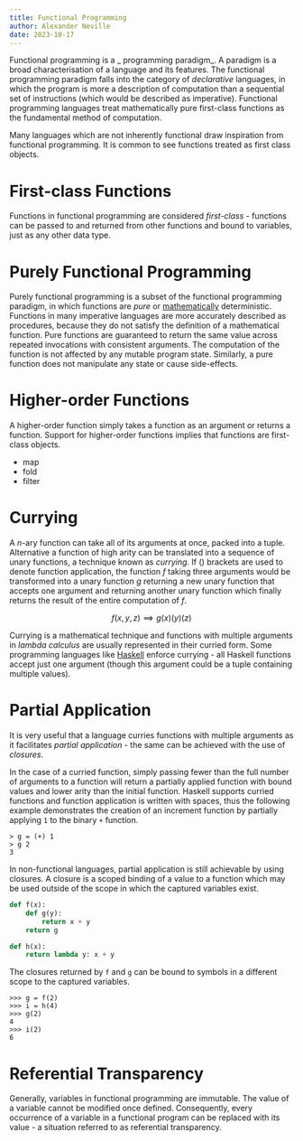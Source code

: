 ```yaml
---
title: Functional Programming
author: Alexander Neville
date: 2023-10-17
---
```


Functional programming is a _ programming paradigm_. A paradigm is a
broad characterisation of a language and its features. The functional
programming paradigm falls into the category of _declarative_ languages,
in which the program is more a description of computation than a
sequential set of instructions (which would be described as imperative).
Functional programming languages treat mathematically pure first-class
functions as the fundamental method of computation.

Many languages which are not inherently functional draw inspiration from
functional programming. It is common to see functions treated as first
class objects.

# First-class Functions

Functions in functional programming are considered _first-class_ -
functions can be passed to and returned from other functions and bound
to variables, just as any other data type.

# Purely Functional Programming

Purely functional programming is a subset of the functional programming
paradigm, in which functions are _pure_ or
[mathematically](/maths/relations.md#functions) deterministic. Functions
in many imperative languages are more accurately described as
procedures, because they do not satisfy the definition of a mathematical
function. Pure functions are guaranteed to return the same value across
repeated invocations with consistent arguments. The computation of the
function is not affected by any mutable program state. Similarly, a pure
function does not manipulate any state or cause side-effects.

# Higher-order Functions

A higher-order function simply takes a function as an argument or
returns a function. Support for higher-order functions implies that
functions are first-class objects.

- map
- fold
- filter

# Currying

A _n_-ary function can take all of its arguments at once, packed into a
tuple. Alternative a function of high arity can be translated into a
sequence of unary functions, a technique known as _currying_. If $( )$
brackets are used to denote function application, the function $f$
taking three arguments would be transformed into a unary function $g$
returning a new unary function that accepts one argument and returning
another unary function which finally returns the result of the entire
computation of $f$.

$$f(x,y,z) \implies g(x)(y)(z)$$

Currying is a mathematical technique and functions with multiple
arguments in _lambda calculus_ are usually represented in their curried
form. Some programming languages like [Haskell](./haskell.md) enforce
currying - all Haskell functions accept just one argument (though this
argument could be a tuple containing multiple values).

# Partial Application

It is very useful that a language curries functions with multiple
arguments as it facilitates _partial application_ - the same can be
achieved with the use of _closures_.

In the case of a curried function, simply passing fewer than the full
number of arguments to a function will return a partially applied
function with bound values and lower arity than the initial function.
Haskell supports curried functions and function application is written
with spaces, thus the following example demonstrates the creation of an
increment function by partially applying `1` to the binary `+` function.

```language-plaintext
> g = (+) 1
> g 2
3
```

In non-functional languages, partial application is still achievable by
using closures. A closure is a scoped binding of a value to a function
which may be used outside of the scope in which the captured variables
exist.

```python
def f(x):
    def g(y):
        return x + y
    return g

def h(x):
    return lambda y: x + y
```

The closures returned by `f` and `g` can be bound to symbols in a
different scope to the captured variables.

```language-plaintext
>>> g = f(2)
>>> i = h(4)
>>> g(2)
4
>>> i(2)
6
```

# Referential Transparency

Generally, variables in functional programming are immutable. The value
of a variable cannot be modified once defined. Consequently, every
occurrence of a variable in a functional program can be replaced with
its value - a situation referred to as referential transparency.

